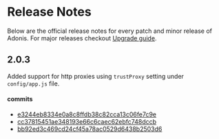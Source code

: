 # Release Notes

Below are the official release notes for every patch and minor release of Adonis. For major releases checkout [Upgrade guide](upgrade-guide).

## 2.0.3
Added support for http proxies using `trustProxy` setting under `config/app.js` file.

#### commits
- [e3244eb8334e0a8c8ffdb38c82cca13c06fe7c9e](https://github.com/adonisjs/adonis-framework/commit/e3244eb8334e0a8c8ffdb38c82cca13c06fe7c9e)
- [cc37815451ae348193e66c6caec62ebfc748dccb](https://github.com/adonisjs/adonis-framework/commit/cc37815451ae348193e66c6caec62ebfc748dccb)
- [bb92ed3c469cd24cf45a78ac0529d6438b2503d6](https://github.com/adonisjs/adonis-framework/commit/bb92ed3c469cd24cf45a78ac0529d6438b2503d6)